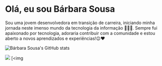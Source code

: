 
# Olá, eu sou Bárbara Sousa

Sou uma jovem desenvolvedora em transição de carreira, iniciando minha jornada neste imenso mundo da tecnologia da informação 👨🏽‍💻.  Sempre fui apaixonado por tecnologia, adoraria contribuir com a comunidade e estou aberto a novos aprendizados e experiências!😉❤️

![Bárbara Sousa's GitHub stats](https://github-readme-stats.vercel.app/api?username=BarbaraPsousa&show_icons=true&theme=radical)


[<img src="https://img.shields.io/badge/linkedin-%230077B5.svg?&style=for-the-badge&logo=linkedin&logoColor=white" />](https://www.linkedin.com/in/barbara-sousa-78a7a7194/) [<img 




